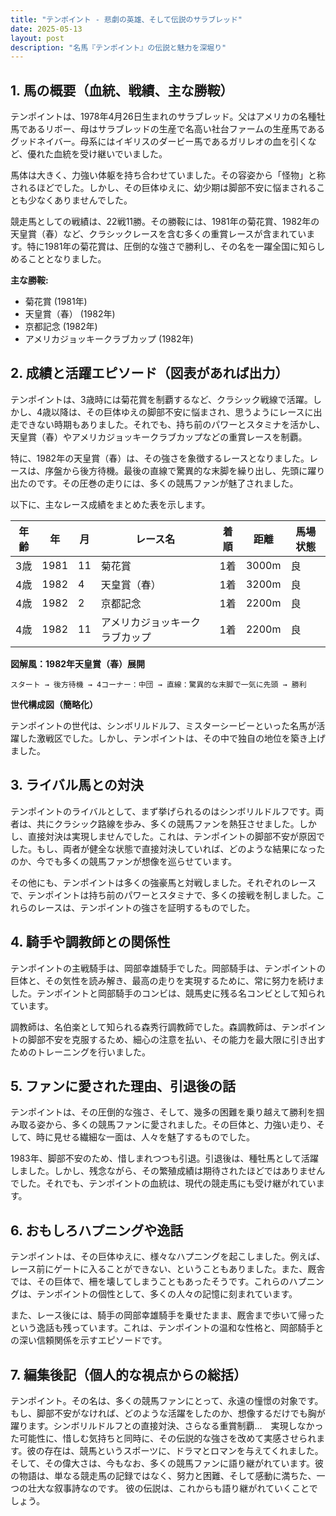 ```yaml
---
title: "テンポイント - 悲劇の英雄、そして伝説のサラブレッド"
date: 2025-05-13
layout: post
description: "名馬『テンポイント』の伝説と魅力を深堀り"
---
```


## 1. 馬の概要（血統、戦績、主な勝鞍）

テンポイントは、1978年4月26日生まれのサラブレッド。父はアメリカの名種牡馬であるリボー、母はサラブレッドの生産で名高い社台ファームの生産馬であるグッドネイバー。母系にはイギリスのダービー馬であるガリレオの血を引くなど、優れた血統を受け継いでいました。

馬体は大きく、力強い体躯を持ち合わせていました。その容姿から「怪物」と称されるほどでした。しかし、その巨体ゆえに、幼少期は脚部不安に悩まされることも少なくありませんでした。

競走馬としての戦績は、22戦11勝。その勝鞍には、1981年の菊花賞、1982年の天皇賞（春）など、クラシックレースを含む多くの重賞レースが含まれています。特に1981年の菊花賞は、圧倒的な強さで勝利し、その名を一躍全国に知らしめることとなりました。

**主な勝鞍:**

* 菊花賞 (1981年)
* 天皇賞（春） (1982年)
* 京都記念 (1982年)
* アメリカジョッキークラブカップ (1982年)


## 2. 成績と活躍エピソード（図表があれば出力）

テンポイントは、3歳時には菊花賞を制覇するなど、クラシック戦線で活躍。しかし、4歳以降は、その巨体ゆえの脚部不安に悩まされ、思うようにレースに出走できない時期もありました。それでも、持ち前のパワーとスタミナを活かし、天皇賞（春）やアメリカジョッキークラブカップなどの重賞レースを制覇。

特に、1982年の天皇賞（春）は、その強さを象徴するレースとなりました。レースは、序盤から後方待機。最後の直線で驚異的な末脚を繰り出し、先頭に躍り出たのです。その圧巻の走りには、多くの競馬ファンが魅了されました。

以下に、主なレース成績をまとめた表を示します。

| 年齢 | 年 | 月 | レース名 | 着順 | 距離 | 馬場状態 |
|---|---|---|---|---|---|---|
| 3歳 | 1981 | 11 | 菊花賞 | 1着 | 3000m | 良 |
| 4歳 | 1982 | 4 | 天皇賞（春） | 1着 | 3200m | 良 |
| 4歳 | 1982 | 2 | 京都記念 | 1着 | 2200m | 良 |
| 4歳 | 1982 | 11 | アメリカジョッキークラブカップ | 1着 | 2200m | 良 |


**図解風：1982年天皇賞（春）展開**

```
スタート → 後方待機 → 4コーナー：中団 → 直線：驚異的な末脚で一気に先頭 → 勝利
```

**世代構成図（簡略化）**

テンポイントの世代は、シンボリルドルフ、ミスターシービーといった名馬が活躍した激戦区でした。しかし、テンポイントは、その中で独自の地位を築き上げました。


## 3. ライバル馬との対決

テンポイントのライバルとして、まず挙げられるのはシンボリルドルフです。両者は、共にクラシック路線を歩み、多くの競馬ファンを熱狂させました。しかし、直接対決は実現しませんでした。これは、テンポイントの脚部不安が原因でした。もし、両者が健全な状態で直接対決していれば、どのような結果になったのか、今でも多くの競馬ファンが想像を巡らせています。

その他にも、テンポイントは多くの強豪馬と対戦しました。それぞれのレースで、テンポイントは持ち前のパワーとスタミナで、多くの接戦を制しました。これらのレースは、テンポイントの強さを証明するものでした。


## 4. 騎手や調教師との関係性

テンポイントの主戦騎手は、岡部幸雄騎手でした。岡部騎手は、テンポイントの巨体と、その気性を読み解き、最高の走りを実現するために、常に努力を続けました。テンポイントと岡部騎手のコンビは、競馬史に残る名コンビとして知られています。

調教師は、名伯楽として知られる森秀行調教師でした。森調教師は、テンポイントの脚部不安を克服するため、細心の注意を払い、その能力を最大限に引き出すためのトレーニングを行いました。


## 5. ファンに愛された理由、引退後の話

テンポイントは、その圧倒的な強さ、そして、幾多の困難を乗り越えて勝利を掴み取る姿から、多くの競馬ファンに愛されました。その巨体と、力強い走り、そして、時に見せる繊細な一面は、人々を魅了するものでした。

1983年、脚部不安のため、惜しまれつつも引退。引退後は、種牡馬として活躍しました。しかし、残念ながら、その繁殖成績は期待されたほどではありませんでした。それでも、テンポイントの血統は、現代の競走馬にも受け継がれています。


## 6. おもしろハプニングや逸話

テンポイントは、その巨体ゆえに、様々なハプニングを起こしました。例えば、レース前にゲートに入ることができない、ということもありました。また、厩舎では、その巨体で、柵を壊してしまうこともあったそうです。これらのハプニングは、テンポイントの個性として、多くの人々の記憶に刻まれています。

また、レース後には、騎手の岡部幸雄騎手を乗せたまま、厩舎まで歩いて帰ったという逸話も残っています。これは、テンポイントの温和な性格と、岡部騎手との深い信頼関係を示すエピソードです。


## 7. 編集後記（個人的な視点からの総括）

テンポイント。その名は、多くの競馬ファンにとって、永遠の憧憬の対象です。もし、脚部不安がなければ、どのような活躍をしたのか、想像するだけでも胸が躍ります。シンボリルドルフとの直接対決、さらなる重賞制覇…　実現しなかった可能性に、惜しむ気持ちと同時に、その伝説的な強さを改めて実感させられます。彼の存在は、競馬というスポーツに、ドラマとロマンを与えてくれました。そして、その偉大さは、今もなお、多くの競馬ファンに語り継がれています。彼の物語は、単なる競走馬の記録ではなく、努力と困難、そして感動に満ちた、一つの壮大な叙事詩なのです。  彼の伝説は、これからも語り継がれていくことでしょう。
